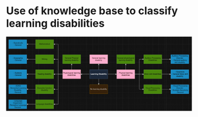 # Use of knowledge base to classify learning disabilities
![alt text](Images/ClassificationGraph.png)
